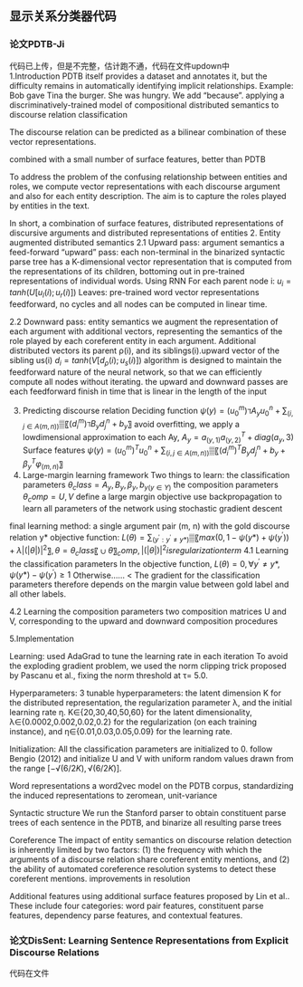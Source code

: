 
显示关系分类器代码
------
### 论文PDTB-Ji

  代码已上传，但是不完整，估计跑不通，代码在文件updown中  
  1.Introduction
  PDTB itself provides a dataset and annotates it, but the difficulty remains in automatically identifying implicit relationships.
  Example:
  Bob gave Tina the burger.
  She was hungry.
  We add “because”.
  applying a discriminatively-trained model of compositional distributed semantics to discourse relation classification
  
  The discourse relation can be predicted as a bilinear combination of these vector representations.
  
  combined with a small number of surface features, better than PDTB
  
  To address the problem of the confusing relationship between entities and roles, we compute vector representations with each discourse argument and also for each entity description. The aim is to capture the roles played by entities in the text.
  
  In short, a combination of surface features, distributed representations of discursive arguments and distributed representations of entities
  2. Entity augmented distributed semantics
  2.1 Upward pass: argument semantics
  a feed-forward “upward” pass: each non-terminal in the binarized syntactic parse tree has a K-dimensional vector representation that is computed from the representations of its children, bottoming out in pre-trained representations of individual words.
  Using RNN
  For each parent node i: $u_i=tanh⁡(U[u_l(i) ;u_r(i)  ])$
  Leaves: pre-trained word vector representations
  feedforward, no cycles and all nodes can be computed in linear time.
  
  2.2 Downward pass: entity semantics
  we augment the representation of each argument with additional vectors, representing the semantics of the role played by each coreferent entity in each argument.
  Additional distributed vectors
  its parent ρ(i), and its siblings(i).upward vector of the sibling us(i)
  $d_i=tanh⁡(V[d_ρ(i) ;u_s(i)  ])$
  algorithm is designed to maintain the feedforward nature of the neural network, so that we can efficiently compute all nodes without iterating. 
  the upward and downward passes are each feedforward
  finish in time that is linear in the length of the input
  
  3. Predicting discourse relation
  Deciding function
  $ψ(y)=(u_0^m )ℸA_y u_0^n+∑_(i,j∈A(m,n))▒〖(d_i^m )ℸB_y d_j^n+b_y 〗$
  avoid overfitting, we apply a lowdimensional approximation to each Ay,
  $A_y=a_(y,1) a_(y,2)^T+diag(a_y,3)$
  Surface features
  $ψ(y)=(u_0^m )^T u_0^n+∑_(i,j∈A(m,n))▒〖(d_i^m )^T B_y d_j^n+b_y+β_y^T φ_(m,n) 〗$
  4. Large-margin learning framework
  Two things to learn: 
  the classification parameters $θ_class={A_y,B_y,β_y,b_y }_(y∈Y)$
  the composition parameters $θ_comp={U,V}$
  define a large margin objective
  use backpropagation to learn all parameters of the network
  using stochastic gradient descent
  
  final learning method:
	a single argument pair (m, n) with the gold discourse relation y*
 	objective function: $L(θ)=∑_(y^':y^'≠y*)▒〖max⁡(0,1-ψ(y*)+ψ(y^' ))+λ|(|θ|)|^2 〗,θ=θ_class 〖∪θ〗_comp,|(|θ|)|^2 is regularization term$
  4.1 Learning the classification parameters
  In the objective function, $L(θ)=0,∀y^'≠y*,ψ(y*)-ψ(y^' )≥1$
  Otherwise…… <
  The gradient for the classification parameters therefore depends on the margin value between gold label and all other labels.
  
  4.2 Learning the composition parameters
  two composition matrices U and V, corresponding to the upward and downward composition procedures
  
  5.Implementation

Learning: used AdaGrad to tune the learning rate in each iteration
To avoid the exploding gradient problem, we used the norm clipping trick proposed by Pascanu et al., fixing the norm threshold at τ= 5.0.

Hyperparameters: 3 tunable hyperparameters: the latent dimension K for the distributed representation, the regularization parameter λ, and the initial learning rate η.
K∈{20,30,40,50,60} for the latent dimensionality, λ∈{0.0002,0.002,0.02,0.2} for the regularization (on each training instance), and η∈{0.01,0.03,0.05,0.09} for the learning rate.

Initialization: All the classification parameters are initialized to 0.
follow Bengio (2012) and initialize U and V with uniform random values drawn from the range $[-√(6/2K),√(6/2K)]$.

Word representations
a word2vec model on the PDTB corpus, standardizing the induced representations to zeromean, unit-variance 

Syntactic structure
We run the Stanford parser to obtain constituent parse trees of each sentence in the PDTB, and binarize all resulting parse trees

Coreference
The impact of entity semantics on discourse relation detection is inherently limited by two factors: (1) the frequency with which the arguments of a discourse relation share coreferent entity mentions, and (2) the ability of automated coreference resolution systems to detect these coreferent mentions.
improvements in resolution

Additional features
using additional surface features proposed by Lin et al.. These include four categories: word pair features, constituent parse features, dependency parse features, and contextual features.

### 论文DisSent: Learning Sentence Representations from Explicit Discourse Relations
  代码在文件
